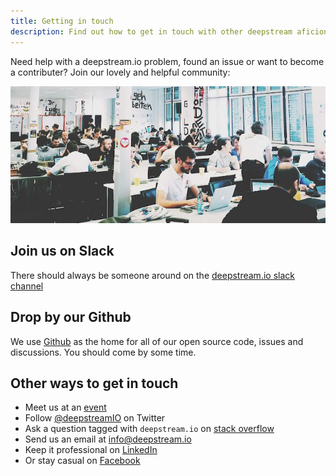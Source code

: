 ```yaml
---
title: Getting in touch
description: Find out how to get in touch with other deepstream aficionados
---
```


Need help with a deepstream.io problem, found an issue or want to become a contributer? Join our lovely and helpful community:

![Some peeps with macbooks](community.png)

## Join us on Slack
There should always be someone around on the [deepstream.io slack channel](https://deepstream-slack.herokuapp.com/)

## Drop by our Github
We use [Github](https://github.com/deepstreamIO) as the home for all of our open source code, issues and discussions. You should come by some time.

## Other ways to get in touch
* Meet us at an [event](../events)
* Follow [@deepstreamIO](https://twitter.com/deepstreamIO) on Twitter
* Ask a question tagged with `deepstream.io` on [stack overflow](http://stackoverflow.com/questions/tagged/deepstream.io)
* Send us an email at [info@deepstream.io](mailto:info@deepstream.io)
* Keep it professional on [LinkedIn](https://www.linkedin.com/company/deepstreamhub)
* Or stay casual on [Facebook](https://www.facebook.com/deepstreamIO/)